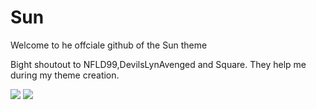 # Sun
Welcome to he offciale github of the Sun theme



Bight shoutout to NFLD99,DevilsLynAvenged and Square. They help me during my theme creation.




![](https://i.imgur.com/hQ5X5HS.jpg)
![](https://i.imgur.com/E8hOCEN.png)

